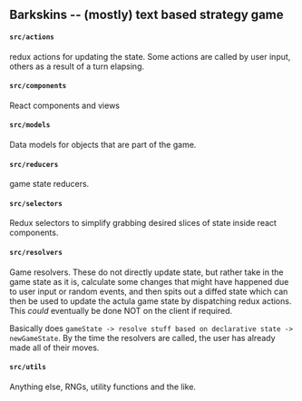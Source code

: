 ## Barkskins -- (mostly) text based strategy game

#### `src/actions`
redux actions for updating the state. Some actions are called by user input, others as a result of a turn elapsing.

#### `src/components`
React components and views

#### `src/models`
Data models for objects that are part of the game.

#### `src/reducers`
game state reducers.

#### `src/selectors`
Redux selectors to simplify grabbing desired slices of state inside react components.

#### `src/resolvers`
Game resolvers. These do not directly update state, but rather take in the game state as it is, calculate some
changes that might have happened due to user input or random events, and then spits out a diffed state
which can then be used to update the actula game state by dispatching redux actions. This *could* eventually be
done NOT on the client if required.

Basically does `gameState -> resolve stuff based on declarative state -> newGameState`. By the time the resolvers
are called, the user has already made all of their moves.

#### `src/utils`
Anything else, RNGs, utility functions and the like.
